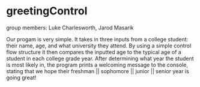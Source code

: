 # greetingControl
group members: Luke Charlesworth, Jarod Masarik 

Our progam is very simple. It takes in three inputs from a college student: their name, age, and what university they attend. 
By using a simple control flow structure it then compares the inputted age to the typical age of a student in each college grade year. 
After determining what year the student is most likely in, the program prints a welcoming message to the console, stating that we hope their freshman || sophomore || junior || senior year is going great! 
